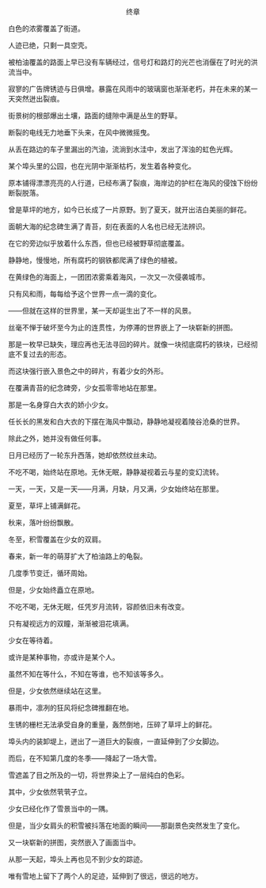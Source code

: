 <p align="center">终章</p>

白色的浓雾覆盖了街道。

人迹已绝，只剩一具空壳。

被柏油覆盖的路面上早已没有车辆经过，信号灯和路灯的光芒也消偃在了时光的洪流当中。

寂寥的广告牌锈迹与日俱增。暴露在风雨中的玻璃窗也渐渐老朽，并在未来的某一天突然迸出裂痕。

街景树的根部爆出土壤，路面的缝隙中满是丛生的野草。

断裂的电线无力地垂下头来，在风中微微摇曳。

从丢在路边的车子里漏出的汽油，流淌到水洼中，发出了浑浊的虹色光辉。

某个埠头里的公园，也在光阴中渐渐枯朽，发生着各种变化。

原本铺得漂漂亮亮的人行道，已经布满了裂痕，海岸边的护栏在海风的侵蚀下纷纷断裂脱落。

曾是草坪的地方，如今已长成了一片原野。到了夏天，就开出洁白美丽的鲜花。

面朝大海的纪念碑生满了青苔，刻在表面的人名也已经无法辨识。

在它的旁边似乎放着什么东西，但也已经被野草彻底覆盖。

静静地，慢慢地，所有腐朽的钢铁都爬满了绿色的植被。

在黄绿色的海面上，一团团浓雾乘着海风，一次又一次侵袭城市。

只有风和雨，每每给予这个世界一点一滴的变化。

——但就在这样的世界里，某一天却诞生出了不一样的风景。

丝毫不惮于破坏至今为止的连贯性，为停滞的世界嵌上了一块崭新的拼图。

那是一枚早已缺失，理应再也无法寻回的碎片。就像一块彻底腐朽的铁块，已经彻底不复过去的形态。

而这块强行嵌入景色之中的碎片，有着少女的外形。

在覆满青苔的纪念碑旁，少女孤零零地站在那里。

那是一名身穿白大衣的娇小少女。

任长长的黑发和白大衣的下摆在海风中飘动，静静地凝视着陵谷沧桑的世界。

除此之外，她并没有做任何事。

日月已经历了一轮东升西落，她却依然纹丝未动。

不吃不喝，始终站在原地。无休无眠，静静凝视着云与星的变幻流转。

一天，一天，又是一天——月满，月缺，月又满，少女始终站在那里。

夏至，草坪上铺满鲜花。

秋来，落叶纷纷飘散。

冬至，积雪覆盖在少女的双肩。

春来，新一年的萌芽扩大了柏油路上的龟裂。

几度季节变迁，循环周始。

但是，少女始终矗立在原地。

不吃不喝，无休无眠，任凭岁月流转，容颜依旧未有改变。

只有凝视远方的双瞳，渐渐被泪花填满。

少女在等待着。

或许是某种事物，亦或许是某个人。

虽然不知在等什么，不知在等谁，也不知该等多久。

但是，少女依然继续站在这里。

暴雨中，凛冽的狂风将纪念碑推翻在地。

生锈的栅栏无法承受自身的重量，轰然倒地，压碎了草坪上的鲜花。

埠头内的装卸堤上，迸出了一道巨大的裂痕，一直延伸到了少女脚边。

而后，在不知第几度的冬季——降起了一场大雪。

雪遮盖了目之所及的一切，将世界染上了一层纯白的色彩。

其中，少女依然茕茕孑立。

少女已经化作了雪景当中的一隅。

但是，当少女肩头的积雪被抖落在地面的瞬间——那副景色突然发生了变化。

又一块崭新的拼图，突然嵌入了画面当中。

从那一天起，埠头上再也见不到少女的踪迹。

唯有雪地上留下了两个人的足迹，延伸到了很远，很远的地方。

